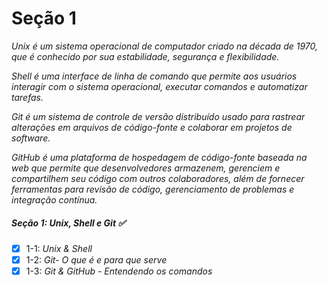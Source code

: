 # Seção 1

_Unix é um sistema operacional de computador criado na década de 1970, que é conhecido por sua estabilidade, segurança e flexibilidade._

_Shell é uma interface de linha de comando que permite aos usuários interagir com o sistema operacional, executar comandos e automatizar tarefas._

_Git é um sistema de controle de versão distribuído usado para rastrear alterações em arquivos de código-fonte e colaborar em projetos de software._

_GitHub é uma plataforma de hospedagem de código-fonte baseada na web que permite que desenvolvedores armazenem, gerenciem e compartilhem seu código com outros colaboradores, além de fornecer ferramentas para revisão de código, gerenciamento de problemas e integração contínua._

##### Seção 1: Unix, Shell e Git ✅

- [X] 1-1: _Unix & Shell_
- [X] 1-2: _Git- O que é e para que serve_
- [X] 1-3: _Git & GitHub - Entendendo os comandos_